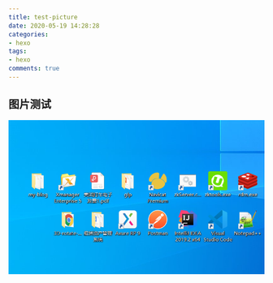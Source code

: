 ```yaml
---
title: test-picture
date: 2020-05-19 14:28:28
categories: 
- hexo
tags: 
- hexo
comments: true
---
```


## 图片测试

![image-20200519110604679](test-picture/image-20200519110604679.png)

